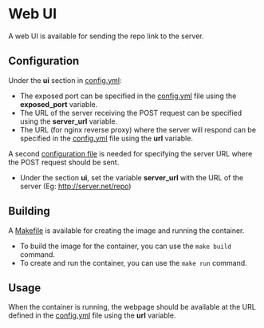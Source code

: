 # Web UI
A web UI is available for sending the repo link to the server.

## Configuration
Under the **ui** section in [config.yml](../config.yml):
- The exposed port can be specified in the [config.yml](../config.yml) file using the **exposed_port** variable.
- The URL of the server receiving the POST request can be specified using the **server_url** variable.
- The URL (for nginx reverse proxy) where the server will respond can be specified in the [config.yml](../config.yml) file using the **url** variable.

A second [configuration file](./resources/config.yml) is needed for specifying the server URL where the POST request should be sent.
  - Under the section **ui**, set the variable **server_url** with the URL of the server (Eg: http://server.net/repo)

## Building
A [Makefile](./Makefile) is available for creating the image and running the container.

- To build the image for the container, you can use the ```make build``` command.
- To create and run the container, you can use the ```make run``` command.

## Usage
When the container is running, the webpage should be available at the URL defined in the [config.yml](../config.yml) file using the **url** variable.

